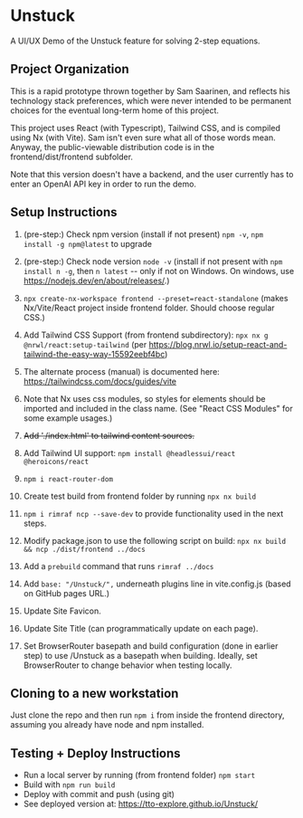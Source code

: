 # Unstuck
A UI/UX Demo of the Unstuck feature for solving 2-step equations.

## Project Organization
This is a rapid prototype thrown together by Sam Saarinen, and reflects his technology stack preferences, which were never intended to be permanent choices for the eventual long-term home of this project.

This project uses React (with Typescript), Tailwind CSS, and is compiled using Nx (with Vite). Sam isn't even sure what all of those words mean. Anyway, the public-viewable distribution code is in the frontend/dist/frontend subfolder.

Note that this version doesn't have a backend, and the user currently has to enter an OpenAI API key in order to run the demo.

## Setup Instructions
1. (pre-step:) Check npm version (install if not present) `npm -v`, `npm install -g npm@latest` to upgrade
1. (pre-step:) Check node version `node -v` (install if not present with `npm install n -g`, then `n latest` -- only if not on Windows. On windows, use https://nodejs.dev/en/about/releases/.)
1. `npx create-nx-workspace frontend --preset=react-standalone` (makes Nx/Vite/React project inside frontend folder. Should choose regular CSS.)
1. Add Tailwind CSS Support (from frontend subdirectory): `npx nx g @nrwl/react:setup-tailwind` (per https://blog.nrwl.io/setup-react-and-tailwind-the-easy-way-15592eebf4bc)
  1. The alternate process (manual) is documented here: https://tailwindcss.com/docs/guides/vite
  1. Note that Nx uses css modules, so styles for elements should be imported and included in the class name. (See "React CSS Modules" for some example usages.)
  1. ~~Add './index.html' to tailwind content sources.~~
1. Add Tailwind UI support: `npm install @headlessui/react @heroicons/react`
1. `npm i react-router-dom`
1. Create test build from frontend folder by running `npx nx build`

1. `npm i rimraf ncp --save-dev` to provide functionality used in the next steps.
1. Modify package.json to use the following script on build: `npx nx build && ncp ./dist/frontend ../docs`
1. Add a `prebuild` command that runs `rimraf ../docs`
1. Add `base: "/Unstuck/",` underneath plugins line in vite.config.js (based on GitHub pages URL.)

1. Update Site Favicon.
1. Update Site Title (can programmatically update on each page).

1. Set BrowserRouter basepath and build configuration (done in earlier step) to use /Unstuck as a basepath when building. Ideally, set BrowserRouter to change behavior when testing locally.

## Cloning to a new workstation
Just clone the repo and then run `npm i` from inside the frontend directory, assuming you already have node and npm installed.


## Testing + Deploy Instructions

- Run a local server by running (from frontend folder) `npm start`
- Build with `npm run build`
- Deploy with commit and push (using git)
- See deployed version at: https://tto-explore.github.io/Unstuck/

